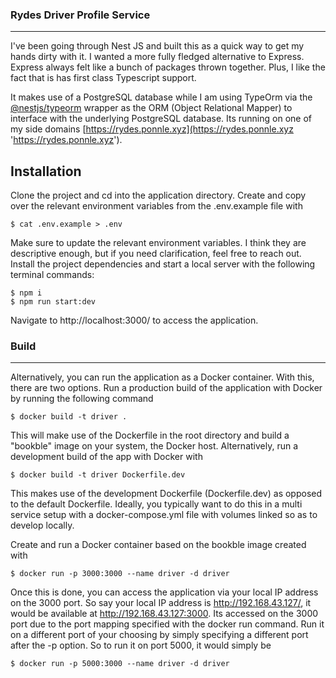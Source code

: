 ### Rydes Driver Profile Service

---

I've been going through Nest JS and built this as a quick way to get my hands dirty with it. I wanted a more fully fledged alternative to Express. Express always felt like a bunch of packages thrown together. Plus, I like the fact that is has first class Typescript support.

It makes use of a PostgreSQL database while I am using TypeOrm via the [@nestjs/typeorm](https://github.com/nestjs/typeorm '@nestjs/typeorm') wrapper as the ORM (Object Relational Mapper) to interface with the underlying PostgreSQL database. Its running on one of my side domains [https://rydes.ponnle.xyz](https://rydes.ponnle.xyz 'https://rydes.ponnle.xyz').

## Installation

Clone the project and cd into the application directory. Create and copy over the relevant environment variables from the .env.example file with

```
$ cat .env.example > .env
```

Make sure to update the relevant environment variables. I think they are descriptive enough, but if you need clarification, feel free to reach out.
Install the project dependencies and start a local server with the following terminal commands:

```
$ npm i
$ npm run start:dev
```

Navigate to http://localhost:3000/ to access the application.

### Build

---

Alternatively, you can run the application as a Docker container. With this, there are two options. Run a production build of the application with Docker by running the following command

```
$ docker build -t driver .
```

This will make use of the Dockerfile in the root directory and build a "bookble" image on your system, the Docker host. Alternatively, run a development build of the app with Docker with

```
$ docker build -t driver Dockerfile.dev
```

This makes use of the development Dockerfile (Dockerfile.dev) as opposed to the default Dockerfile. Ideally, you typically want to do this in a multi service setup with a docker-compose.yml file with volumes linked so as to develop locally.

Create and run a Docker container based on the bookble image created with

```
$ docker run -p 3000:3000 --name driver -d driver
```

Once this is done, you can access the application via your local IP address on the 3000 port. So say your local IP address is http://192.168.43.127/, it would be available at http://192.168.43.127:3000. Its accessed on the 3000 port due to the port mapping specified with the docker run command. Run it on a different port of your choosing by simply specifying a different port after the -p option. So to run it on port 5000, it would simply be

```
$ docker run -p 5000:3000 --name driver -d driver
```
